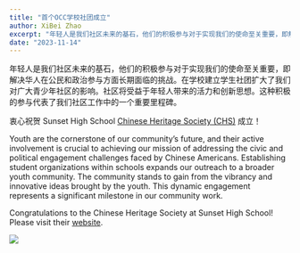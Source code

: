 ```yaml
---
title: "首个OCC学校社团成立"
author: XiBei Zhao
excerpt: "年轻人是我们社区未来的基石，他们的积极参与对于实现我们的使命至关重要，即解决华人在公民和政治参与方面长期面临的挑战。在学校建立学生社团扩大了我们对广大青少年社区的影响。社区将受益于年轻人带来的活力和创新思想。这种积极的参与代表了我们社区工作中的一个重要里程碑。"
date: "2023-11-14"
---
```


年轻人是我们社区未来的基石，他们的积极参与对于实现我们的使命至关重要，即解决华人在公民和政治参与方面长期面临的挑战。在学校建立学生社团扩大了我们对广大青少年社区的影响。社区将受益于年轻人带来的活力和创新思想。这种积极的参与代表了我们社区工作中的一个重要里程碑。

衷心祝贺 Sunset High School [Chinese Heritage Society (CHS)](https://sites.google.com/view/sunsetchs/home) 成立！

Youth are the cornerstone of our community’s future, and their active involvement is crucial to achieving our mission of addressing the civic and political engagement challenges faced by Chinese Americans. Establishing student organizations within schools expands our outreach to a broader youth community. The community stands to gain from the vibrancy and innovative ideas brought by the youth. This dynamic engagement represents a significant milestone in our community work.

Congratulations to the Chinese Heritage Society at Sunset High School! Please visit their [website](https://sites.google.com/view/sunsetchs/home).

![](https://res.cloudinary.com/dhngj18do/image/upload/f_auto,q_auto/v1/images/activities/sunset_chs)
